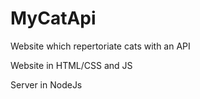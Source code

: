 # MyCatApi
Website which repertoriate cats with an API

Website in HTML/CSS and JS

Server in NodeJs

